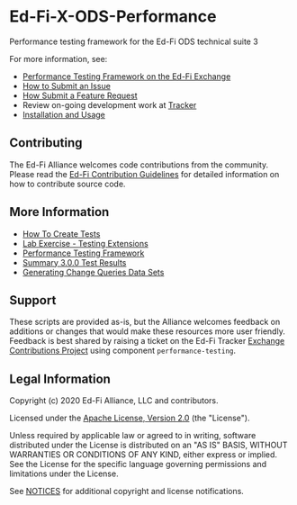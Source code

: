 # Ed-Fi-X-ODS-Performance

Performance testing framework for the Ed-Fi ODS technical suite 3

For more information, see:

* [Performance Testing Framework on the Ed-Fi Exchange](https://techdocs.ed-fi.org/display/EXCHANGE/Performance+Testing+Framework )
* [How to Submit an Issue](https://techdocs.ed-fi.org/display/ETKB/How+To%3A+Submit+an+Issue)
* [How Submit a Feature Request](https://techdocs.ed-fi.org/display/ETKB/How+To%3A+Submit+a+Feature+Request)
* Review on-going development work at [Tracker](https://tracker.ed-fi.org/browse/EXC)
* [Installation and Usage](docs/user-guide.md)


## Contributing

The Ed-Fi Alliance welcomes code contributions from the community. Please read
the [Ed-Fi Contribution
Guidelines](https://techdocs.ed-fi.org/display/ETKB/Code+Contribution+Guidelines)
for detailed information on how to contribute source code.

## More Information

* [How To Create Tests](docs/how-to-create-tests.md)
* [Lab Exercise - Testing Extensions](docs/lab-extension-testing.md)
* [Performance Testing Framework](docs/performance-testing-framework.md)
* [Summary 3.0.0 Test Results](docs/summary-3-0-0-test-results.md)
* [Generating Change Queries Data Sets](docs/generating-change-queries-data-sets.md)

## Support

These scripts are provided as-is, but the Alliance welcomes feedback on
additions or changes that would make these resources more user friendly.
Feedback is best shared by raising a ticket on the Ed-Fi Tracker [Exchange
Contributions Project](https://tracker.ed-fi.org/projects/EXC/) using
component `performance-testing`.

## Legal Information

Copyright (c) 2020 Ed-Fi Alliance, LLC and contributors.

Licensed under the [Apache License, Version 2.0](LICENSE) (the "License").

Unless required by applicable law or agreed to in writing, software
distributed under the License is distributed on an "AS IS" BASIS,
WITHOUT WARRANTIES OR CONDITIONS OF ANY KIND, either express or implied.
See the License for the specific language governing permissions and
limitations under the License.

See [NOTICES](NOTICES.md) for additional copyright and license notifications.